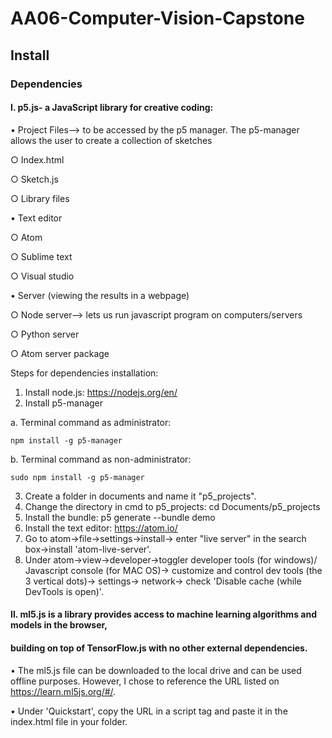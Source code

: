 # AA06-Computer-Vision-Capstone

## Install

### Dependencies
#### I. p5.js- a JavaScript library for creative coding:

• Project Files--> to be accessed by the p5 manager. The p5-manager allows the user to 
create a collection of sketches
	
○ Index.html

○ Sketch.js

○ Library files
	

• Text editor
	
○ Atom
	
○ Sublime text

○ Visual studio


• Server (viewing the results in a webpage)

○ Node server--> lets us run javascript program on computers/servers

○ Python server

○ Atom server package
		
Steps for dependencies installation:
1. Install node.js: https://nodejs.org/en/
2. Install p5-manager
	
a. Terminal command as administrator: 

	npm install -g p5-manager
	
b. Terminal command as non-administrator: 
	
	sudo npm install -g p5-manager
	
3. Create a folder in documents and name it "p5_projects".
4. Change the directory in cmd to p5_projects: cd Documents/p5_projects
5. Install the bundle: p5 generate --bundle demo
6. Install the text editor: https://atom.io/
7. Go to atom->file->settings->install->
enter "live server" in the search box->install 'atom-live-server'.
8. Under atom->view->developer->toggler developer tools (for windows)/
Javascript console (for MAC OS)->
customize and control dev tools (the 3 vertical dots)-> settings-> network-> 
check 'Disable cache (while DevTools is open)'. 

#### II. ml5.js is a library provides access to machine learning algorithms and models in the browser, 
#### building on top of TensorFlow.js with no other external dependencies.
• The ml5.js file can be downloaded to the local drive and can be used offline purposes. 
However, I chose to reference the URL listed on https://learn.ml5js.org/#/. 

• Under 'Quickstart', copy the URL in a script tag and paste it in the index.html file in your folder. 
